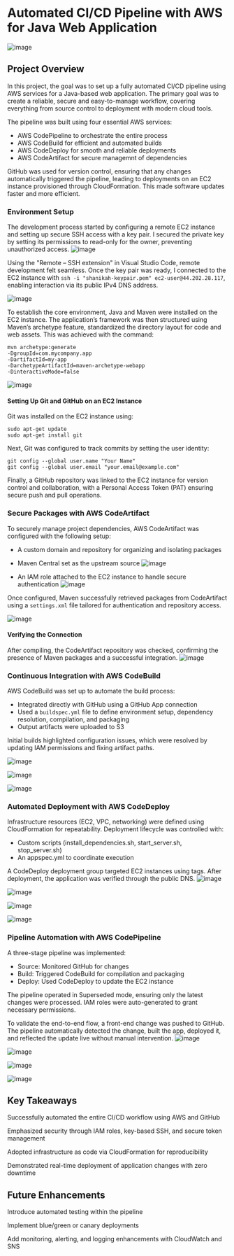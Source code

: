 # Automated CI/CD Pipeline with AWS for Java Web Application
![image](https://github.com/user-attachments/assets/5ad24dfe-b2c7-4063-8994-ce73112a309f)
## Project Overview
In this project, the goal was to set up a fully automated CI/CD pipeline using AWS services for a Java-based web application. The primary goal was to create a reliable, secure and easy-to-manage workflow, covering everything from source control to deployment with modern cloud tools.

The pipeline was built using four essential AWS services:

- AWS CodePipeline to orchestrate the entire process 
- AWS CodeBuild for efficient and automated builds  
- AWS CodeDeploy for smooth and reliable deployments
- AWS CodeArtifact for secure managemnt of dependencies 

GitHub was used for version control, ensuring that any changes automatically triggered the pipeline, leading to deployments on an EC2 instance provisioned through CloudFormation. This made software updates faster and more efficient.
 
### Environment Setup
The development process started by configuring a remote EC2 instance and setting up secure SSH access with a key pair. I secured the private key by setting its permissions to read-only for the owner, preventing unauthorized access.
![image](https://github.com/user-attachments/assets/e2106c4e-0e46-46d4-8682-7ece63271389)

Using the "Remote – SSH extension" in Visual Studio Code, remote development felt seamless. Once the key pair was ready, I connected to the EC2 instance with `ssh -i "shanikah-keypair.pem" ec2-user@44.202.28.117`, enabling interaction via its public IPv4 DNS address.

![image](https://github.com/user-attachments/assets/4ff35c90-5381-4851-8293-dd4ca76d2f61)

To establish the core environment, Java and Maven were installed on the EC2 instance. The application’s framework was then structured using Maven’s archetype feature, standardized the directory layout for code and web assets. This was achieved with the command:  

```
mvn archetype:generate
-DgroupId=com.mycompany.app
-DartifactId=my-app
-DarchetypeArtifactId=maven-archetype-webapp
-DinteractiveMode=false
```
![image](https://github.com/user-attachments/assets/5fa2346f-f8d4-41c1-abd4-c835ae3db323)

#### Setting Up Git and GitHub on an EC2 Instance  
Git was installed on the EC2 instance using:  
```
sudo apt-get update
sudo apt-get install git
```  
Next, Git was configured to track commits by setting the user identity:  
```
git config --global user.name "Your Name"
git config --global user.email "your.email@example.com"
```  
Finally, a GitHub repository was linked to the EC2 instance for version control and collaboration, with a Personal Access Token (PAT) ensuring secure push and pull operations.  

### Secure Packages with AWS CodeArtifact
To securely manage project dependencies, AWS CodeArtifact was configured with the following setup:

- A custom domain and repository for organizing and isolating packages
- Maven Central set as the upstream source
![image](https://github.com/user-attachments/assets/f5c7888a-e206-42aa-bd35-1bf6cfdfb109)

- An IAM role attached to the EC2 instance to handle secure authentication
![image](https://github.com/user-attachments/assets/8bf569e1-63ad-410a-888d-04ef0c299dac)

Once configured, Maven successfully retrieved packages from CodeArtifact using a `settings.xml` file tailored for authentication and repository access.

![image](https://github.com/user-attachments/assets/2ec5b0f0-6a3f-41c9-b941-00aaa57cbc35)

#### Verifying the Connection
After compiling, the CodeArtifact repository was checked, confirming the presence of Maven packages and a successful integration.
![image](https://github.com/user-attachments/assets/1875755e-c0ab-4f9c-abda-18d170812439)

### Continuous Integration with AWS CodeBuild
AWS CodeBuild was set up to automate the build process:
- Integrated directly with GitHub using a GitHub App connection
- Used a `buildspec.yml` file to define environment setup, dependency resolution, compilation, and packaging
- Output artifacts were uploaded to S3

Initial builds highlighted configuration issues, which were resolved by updating IAM permissions and fixing artifact paths.

![image](https://github.com/user-attachments/assets/5fd99875-97db-41da-8500-d6541932d86c)


![image](https://github.com/user-attachments/assets/a595003a-cbe0-4499-8e4d-f45036f29c2e)

![image](https://github.com/user-attachments/assets/3fb0b249-38ca-44d1-a0e1-faecbfd9caa3)

### Automated Deployment with AWS CodeDeploy
Infrastructure resources (EC2, VPC, networking) were defined using CloudFormation for repeatability. Deployment lifecycle was controlled with:
- Custom scripts (install_dependencies.sh, start_server.sh, stop_server.sh)
- An appspec.yml to coordinate execution

A CodeDeploy deployment group targeted EC2 instances using tags. After deployment, the application was verified through the public DNS.
![image](https://github.com/user-attachments/assets/7c8da34c-ba9d-43c6-8993-29ad65bd2df6)


![image](https://github.com/user-attachments/assets/e30a7819-3c34-45e2-b606-7bd00578627f)


![image](https://github.com/user-attachments/assets/ef2b3d82-4963-4a6d-8e47-4a39a643f435)


![image](https://github.com/user-attachments/assets/071187cc-745b-480a-aa42-27f1df968634)

### Pipeline Automation with AWS CodePipeline
A three-stage pipeline was implemented:
- Source: Monitored GitHub for changes
- Build: Triggered CodeBuild for compilation and packaging
- Deploy: Used CodeDeploy to update the EC2 instance

The pipeline operated in Superseded mode, ensuring only the latest changes were processed. IAM roles were auto-generated to grant necessary permissions.

To validate the end-to-end flow, a front-end change was pushed to GitHub. The pipeline automatically detected the change, built the app, deployed it, and reflected the update live without manual intervention.
![image](https://github.com/user-attachments/assets/9bae94d5-c77e-42f8-a0ed-cef6bd259d32)


![image](https://github.com/user-attachments/assets/66dbea8f-0da0-4d12-b4ff-38e627c97e45)


![image](https://github.com/user-attachments/assets/a29c887e-4e74-4052-ac88-c6c0a851c3c6)


![image](https://github.com/user-attachments/assets/b18346a7-4947-4f42-b069-750bf73f83de)

## Key Takeaways
Successfully automated the entire CI/CD workflow using AWS and GitHub

Emphasized security through IAM roles, key-based SSH, and secure token management

Adopted infrastructure as code via CloudFormation for reproducibility

Demonstrated real-time deployment of application changes with zero downtime

## Future Enhancements
Introduce automated testing within the pipeline

Implement blue/green or canary deployments

Add monitoring, alerting, and logging enhancements with CloudWatch and SNS





